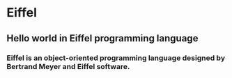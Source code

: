# Eiffel
## Hello world in Eiffel programming language

### Eiffel is an object-oriented programming language designed by Bertrand Meyer and Eiffel software.